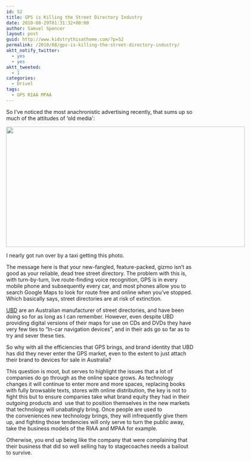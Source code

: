 ```yaml
---
id: 52
title: GPS is Killing the Street Directory Industry
date: 2010-08-29T01:31:32+00:00
author: Samuel Spencer
layout: post
guid: http://www.kidstrythisathome.com/?p=52
permalink: /2010/08/gps-is-killing-the-street-directory-industry/
aktt_notify_twitter:
  - yes
  - yes
aktt_tweeted:
  - 1
categories:
  - Drivel
tags:
  - GPS RIAA MPAA
---
```

So I&#8217;ve noticed the most anachronistic advertising recently, that sums up so much of the attitudes of &#8216;old media':

<div style="width: 650px" class="wp-caption alignnone">
  <img class=" " title="Pros and Cons" src="http://i.imgur.com/oeTPWl.jpg" alt="" width="640" height="323" />
  
  <p class="wp-caption-text">
    I nearly got run over by a taxi getting this photo.
  </p>
</div>

The message here is that your new-fangled, feature-packed, gizmo isn&#8217;t as good as your reliable, dead tree street directory. The problem with this is, with turn-by-turn, live route-finding voice recognition, GPS is in every mobile phone and subsequently every car, and most phones allow you to search Google Maps to look for route free and online when you&#8217;ve stopped. Which basically says, street directories are at risk of extinction.

[UBD](http://www.ubd-online.com/) are an Australian manufacturer of street directories, and have been doing so for as long as I can remember. However, even despite UBD providing digital versions of their maps for use on CDs and DVDs they have very few ties to &#8220;In-car navigation devices&#8221;, and in their ads go so far as to try and sever these ties.

So why with all the efficiencies that GPS brings, and brand identity that UBD has did they never enter the GPS market, even to the extent to just attach their brand to devices for sale in Australia?

This question is moot, but serves to highlight the issues that a lot of companies do go through as the online space grows. As technology changes it will continue to enter more and more spaces, replacing books with fully browsable texts, stores with online distribution, the key is not to fight this but to ensure companies take what brand equity they had in their outgoing products and  use that to position themselves in the new markets that technology will unabatingly bring. Once people are used to the conveniences new technology brings, they will infrequently give them up, and fighting those tendencies will only serve to turn the public away, take the business models of the RIAA and MPAA for example.

Otherwise, you end up being like the company that were complaining that their business that did so well selling hay to stagecoaches needs a bailout to survive.